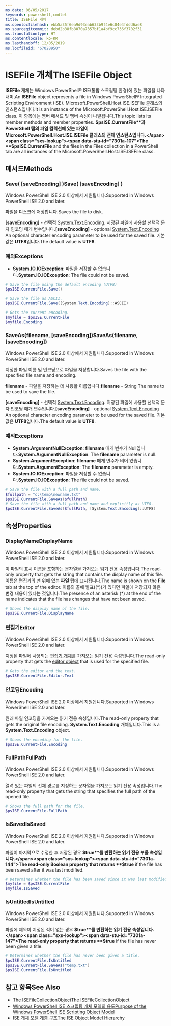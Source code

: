 ```yaml
---
ms.date: 06/05/2017
keywords: powershell,cmdlet
title: ISEFile 개체
ms.openlocfilehash: ebb5a35f6ea9d93eab633b9f4e6c84e4fddd6ae8
ms.sourcegitcommit: debd2b38fb8070a7357bf1a4bf9cc736f3702f31
ms.translationtype: HT
ms.contentlocale: ko-KR
ms.lasthandoff: 12/05/2019
ms.locfileid: "67028950"
---
```

# <a name="the-isefile-object"></a><span data-ttu-id="7301a-103">ISEFile 개체</span><span class="sxs-lookup"><span data-stu-id="7301a-103">The ISEFile Object</span></span>

<span data-ttu-id="7301a-104">**ISEFile** 개체는 Windows PowerShell® ISE(통합 스크립팅 환경)에 있는 파일을 나타내며,</span><span class="sxs-lookup"><span data-stu-id="7301a-104">An **ISEFile** object represents a file in Windows PowerShell® Integrated Scripting Environment (ISE).</span></span> <span data-ttu-id="7301a-105">Microsoft.PowerShell.Host.ISE.ISEFile 클래스의 인스턴스입니다.</span><span class="sxs-lookup"><span data-stu-id="7301a-105">It is an instance of the Microsoft.PowerShell.Host.ISE.ISEFile class.</span></span> <span data-ttu-id="7301a-106">이 항목에는 멤버 메서드 및 멤버 속성이 나열됩니다.</span><span class="sxs-lookup"><span data-stu-id="7301a-106">This topic lists its member methods and member properties.</span></span> <span data-ttu-id="7301a-107">**$psISE.CurrentFile**과 PowerShell 탭의 파일 컬렉션에 있는 파일이 Microsoft.PowerShell.Host.ISE.ISEFile 클래스의 전체 인스턴스입니다.</span><span class="sxs-lookup"><span data-stu-id="7301a-107">The **$psISE.CurrentFile** and the files in the Files collection in a PowerShell tab are all instances of the Microsoft.PowerShell.Host.ISE.ISEFile class.</span></span>

## <a name="methods"></a><span data-ttu-id="7301a-108">메서드</span><span class="sxs-lookup"><span data-stu-id="7301a-108">Methods</span></span>

### <a name="save-saveencoding-"></a><span data-ttu-id="7301a-109">Save\( \[saveEncoding\] \)</span><span class="sxs-lookup"><span data-stu-id="7301a-109">Save\( \[saveEncoding\] \)</span></span>

<span data-ttu-id="7301a-110">Windows PowerShell ISE 2.0 이상에서 지원됩니다.</span><span class="sxs-lookup"><span data-stu-id="7301a-110">Supported in Windows PowerShell ISE 2.0 and later.</span></span>

<span data-ttu-id="7301a-111">파일을 디스크에 저장합니다.</span><span class="sxs-lookup"><span data-stu-id="7301a-111">Saves the file to disk.</span></span>

<span data-ttu-id="7301a-112">**\[saveEncoding\]** - 선택적 [System.Text.Encoding](https://msdn.microsoft.com/library/system.text.encoding.aspx). 저장된 파일에 사용할 선택적 문자 인코딩 매개 변수입니다.</span><span class="sxs-lookup"><span data-stu-id="7301a-112">**\[saveEncoding\]** - optional [System.Text.Encoding](https://msdn.microsoft.com/library/system.text.encoding.aspx) An optional character encoding parameter to be used for the saved file.</span></span> <span data-ttu-id="7301a-113">기본값은 **UTF8**입니다.</span><span class="sxs-lookup"><span data-stu-id="7301a-113">The default value is **UTF8**.</span></span>

### <a name="exceptions"></a><span data-ttu-id="7301a-114">예외</span><span class="sxs-lookup"><span data-stu-id="7301a-114">Exceptions</span></span>

- <span data-ttu-id="7301a-115">**System.IO.IOException**: 파일을 저장할 수 없습니다.</span><span class="sxs-lookup"><span data-stu-id="7301a-115">**System.IO.IOException**: The file could not be saved.</span></span>

```powershell
# Save the file using the default encoding (UTF8)
$psISE.CurrentFile.Save()

# Save the file as ASCII.
$psISE.CurrentFile.Save([System.Text.Encoding]::ASCII)

# Gets the current encoding.
$myfile = $psISE.CurrentFile
$myfile.Encoding
```

### <a name="saveasfilename-saveencoding"></a><span data-ttu-id="7301a-116">SaveAs\(filename, \[saveEncoding\]\)</span><span class="sxs-lookup"><span data-stu-id="7301a-116">SaveAs\(filename, \[saveEncoding\]\)</span></span>

<span data-ttu-id="7301a-117">Windows PowerShell ISE 2.0 이상에서 지원됩니다.</span><span class="sxs-lookup"><span data-stu-id="7301a-117">Supported in Windows PowerShell ISE 2.0 and later.</span></span>

<span data-ttu-id="7301a-118">지정한 파일 이름 및 인코딩으로 파일을 저장합니다.</span><span class="sxs-lookup"><span data-stu-id="7301a-118">Saves the file with the specified file name and encoding.</span></span>

<span data-ttu-id="7301a-119">**filename** - 파일을 저장하는 데 사용할 이름입니다.</span><span class="sxs-lookup"><span data-stu-id="7301a-119">**filename** - String The name to be used to save the file.</span></span>

<span data-ttu-id="7301a-120">**\[saveEncoding\]** - 선택적 [System.Text.Encoding](https://msdn.microsoft.com/library/system.text.encoding.aspx). 저장된 파일에 사용할 선택적 문자 인코딩 매개 변수입니다.</span><span class="sxs-lookup"><span data-stu-id="7301a-120">**\[saveEncoding\]** - optional [System.Text.Encoding](https://msdn.microsoft.com/library/system.text.encoding.aspx) An optional character encoding parameter to be used for the saved file.</span></span> <span data-ttu-id="7301a-121">기본값은 **UTF8**입니다.</span><span class="sxs-lookup"><span data-stu-id="7301a-121">The default value is **UTF8**.</span></span>

### <a name="exceptions"></a><span data-ttu-id="7301a-122">예외</span><span class="sxs-lookup"><span data-stu-id="7301a-122">Exceptions</span></span>

- <span data-ttu-id="7301a-123">**System.ArgumentNullException**: **filename** 매개 변수가 Null입니다.</span><span class="sxs-lookup"><span data-stu-id="7301a-123">**System.ArgumentNullException**: The **filename** parameter is null.</span></span>
- <span data-ttu-id="7301a-124">**System.ArgumentException**: **filename** 매개 변수가 비어 있습니다.</span><span class="sxs-lookup"><span data-stu-id="7301a-124">**System.ArgumentException**: The **filename** parameter is empty.</span></span>
- <span data-ttu-id="7301a-125">**System.IO.IOException**: 파일을 저장할 수 없습니다.</span><span class="sxs-lookup"><span data-stu-id="7301a-125">**System.IO.IOException**: The file could not be saved.</span></span>

```powershell
# Save the file with a full path and name.
$fullpath = "c:\temp\newname.txt"
$psISE.CurrentFile.SaveAs($fullPath)
# Save the file with a full path and name and explicitly as UTF8.
$psISE.CurrentFile.SaveAs($fullPath, [System.Text.Encoding]::UTF8)
```

## <a name="properties"></a><span data-ttu-id="7301a-126">속성</span><span class="sxs-lookup"><span data-stu-id="7301a-126">Properties</span></span>

### <a name="displayname"></a><span data-ttu-id="7301a-127">DisplayName</span><span class="sxs-lookup"><span data-stu-id="7301a-127">DisplayName</span></span>

<span data-ttu-id="7301a-128">Windows PowerShell ISE 2.0 이상에서 지원됩니다.</span><span class="sxs-lookup"><span data-stu-id="7301a-128">Supported in Windows PowerShell ISE 2.0 and later.</span></span>

<span data-ttu-id="7301a-129">이 파일의 표시 이름을 포함하는 문자열을 가져오는 읽기 전용 속성입니다.</span><span class="sxs-lookup"><span data-stu-id="7301a-129">The read-only property that gets the string that contains the display name of this file.</span></span> <span data-ttu-id="7301a-130">이름은 편집기의 맨 위에 있는 **파일** 탭에 표시됩니다.</span><span class="sxs-lookup"><span data-stu-id="7301a-130">The name is shown on the **File** tab at the top of the editor.</span></span> <span data-ttu-id="7301a-131">이름의 끝에 별표(\(\*\))가 있다면 파일에 저장되지 않은 변경 내용이 있다는 것입니다.</span><span class="sxs-lookup"><span data-stu-id="7301a-131">The presence of an asterisk \(\*\) at the end of the name indicates that the file has changes that have not been saved.</span></span>

```powershell
# Shows the display name of the file.
$psISE.CurrentFile.DisplayName
```

### <a name="editor"></a><span data-ttu-id="7301a-132">편집기</span><span class="sxs-lookup"><span data-stu-id="7301a-132">Editor</span></span>

<span data-ttu-id="7301a-133">Windows PowerShell ISE 2.0 이상에서 지원됩니다.</span><span class="sxs-lookup"><span data-stu-id="7301a-133">Supported in Windows PowerShell ISE 2.0 and later.</span></span>

<span data-ttu-id="7301a-134">지정된 파일에 사용되는 [편집기 개체](The-ISEEditor-Object.md)를 가져오는 읽기 전용 속성입니다.</span><span class="sxs-lookup"><span data-stu-id="7301a-134">The read-only property that gets the [editor object](The-ISEEditor-Object.md) that is used for the specified file.</span></span>

```powershell
# Gets the editor and the text.
$psISE.CurrentFile.Editor.Text
```

### <a name="encoding"></a><span data-ttu-id="7301a-135">인코딩</span><span class="sxs-lookup"><span data-stu-id="7301a-135">Encoding</span></span>

<span data-ttu-id="7301a-136">Windows PowerShell ISE 2.0 이상에서 지원됩니다.</span><span class="sxs-lookup"><span data-stu-id="7301a-136">Supported in Windows PowerShell ISE 2.0 and later.</span></span>

<span data-ttu-id="7301a-137">원래 파일 인코딩을 가져오는 읽기 전용 속성입니다.</span><span class="sxs-lookup"><span data-stu-id="7301a-137">The read-only property that gets the original file encoding.</span></span> <span data-ttu-id="7301a-138">**System.Text.Encoding** 개체입니다.</span><span class="sxs-lookup"><span data-stu-id="7301a-138">This is a **System.Text.Encoding** object.</span></span>

```powershell
# Shows the encoding for the file.
$psISE.CurrentFile.Encoding
```

### <a name="fullpath"></a><span data-ttu-id="7301a-139">FullPath</span><span class="sxs-lookup"><span data-stu-id="7301a-139">FullPath</span></span>

<span data-ttu-id="7301a-140">Windows PowerShell ISE 2.0 이상에서 지원됩니다.</span><span class="sxs-lookup"><span data-stu-id="7301a-140">Supported in Windows PowerShell ISE 2.0 and later.</span></span>

<span data-ttu-id="7301a-141">열려 있는 파일의 전체 경로를 지정하는 문자열을 가져오는 읽기 전용 속성입니다.</span><span class="sxs-lookup"><span data-stu-id="7301a-141">The read-only property that gets the string that specifies the full path of the opened file.</span></span>

```powershell
# Shows the full path for the file.
$psISE.CurrentFile.FullPath
```

### <a name="issaved"></a><span data-ttu-id="7301a-142">IsSaved</span><span class="sxs-lookup"><span data-stu-id="7301a-142">IsSaved</span></span>

<span data-ttu-id="7301a-143">Windows PowerShell ISE 2.0 이상에서 지원됩니다.</span><span class="sxs-lookup"><span data-stu-id="7301a-143">Supported in Windows PowerShell ISE 2.0 and later.</span></span>

<span data-ttu-id="7301a-144">파일이 마지막으로 수정한 후 저장된 경우 **$true**를 반환하는 읽기 전용 부울 속성입니다.</span><span class="sxs-lookup"><span data-stu-id="7301a-144">The read-only Boolean property that returns **$true** if the file has been saved after it was last modified.</span></span>

```powershell
# Determines whether the file has been saved since it was last modified.
$myfile = $psISE.CurrentFile
$myfile.IsSaved
```

### <a name="isuntitled"></a><span data-ttu-id="7301a-145">IsUntitled</span><span class="sxs-lookup"><span data-stu-id="7301a-145">IsUntitled</span></span>

<span data-ttu-id="7301a-146">Windows PowerShell ISE 2.0 이상에서 지원됩니다.</span><span class="sxs-lookup"><span data-stu-id="7301a-146">Supported in Windows PowerShell ISE 2.0 and later.</span></span>

<span data-ttu-id="7301a-147">파일에 제목이 지정된 적이 없는 경우 **$true**를 반환하는 읽기 전용 속성입니다.</span><span class="sxs-lookup"><span data-stu-id="7301a-147">The read-only property that returns **$true** if the file has never been given a title.</span></span>

```powershell
# Determines whether the file has never been given a title.
$psISE.CurrentFile.IsUntitled
$psISE.CurrentFile.SaveAs("temp.txt")
$psISE.CurrentFile.IsUntitled
```

## <a name="see-also"></a><span data-ttu-id="7301a-148">참고 항목</span><span class="sxs-lookup"><span data-stu-id="7301a-148">See Also</span></span>

- [<span data-ttu-id="7301a-149">The ISEFileCollectionObject</span><span class="sxs-lookup"><span data-stu-id="7301a-149">The ISEFileCollectionObject</span></span>](The-ISEFileCollection-Object.md)
- [<span data-ttu-id="7301a-150">Windows PowerShell ISE 스크립팅 개체 모델의 용도</span><span class="sxs-lookup"><span data-stu-id="7301a-150">Purpose of the Windows PowerShell ISE Scripting Object Model</span></span>](Purpose-of-the-Windows-PowerShell-ISE-Scripting-Object-Model.md)
- [<span data-ttu-id="7301a-151">ISE 개체 모델 계층 구조</span><span class="sxs-lookup"><span data-stu-id="7301a-151">The ISE Object Model Hierarchy</span></span>](The-ISE-Object-Model-Hierarchy.md)
